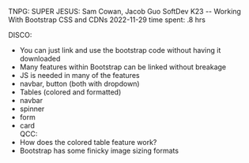 TNPG: SUPER JESUS: Sam Cowan, Jacob Guo
SoftDev
K23 -- Working With Bootstrap CSS and CDNs
2022-11-29
time spent: .8 hrs

DISCO:
- You can just link and use the bootstrap code without having it downloaded
- Many features within Bootstrap can be linked without breakage
- JS is needed in many of the features 
- navbar, button (both with dropdown)
- Tables (colored and formatted)
- navbar
- spinner
- form
- card  
QCC:
- How does the colored table feature work?
- Bootstrap has some finicky image sizing formats

